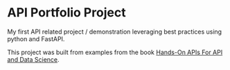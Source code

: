# API Portfolio Project
My first API related project / demonstration leveraging best practices using python and FastAPI.

This project was built from examples from the book 
 [Hands-On APIs For API and Data Science](https://handsonapibook.com/).